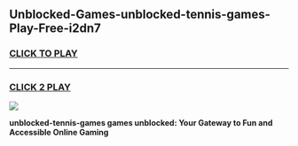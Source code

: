 
## Unblocked-Games-unblocked-tennis-games-Play-Free-i2dn7
<h3>
<a href="https://premium76.site?title=unblocked-tennis-games&ref=10A">CLICK TO PLAY</a></h3>
<hr>

<h3>
<a href="https://premium76.site?title=unblocked-tennis-games&ref=10A">CLICK 2 PLAY</a>
  
</h3>

<a href="https://premium76.site?title=unblocked-tennis-games&ref=10A"><img src="https://clearcache.store/games.png"></a>


**unblocked-tennis-games games unblocked: Your Gateway to Fun and Accessible Online Gaming**
